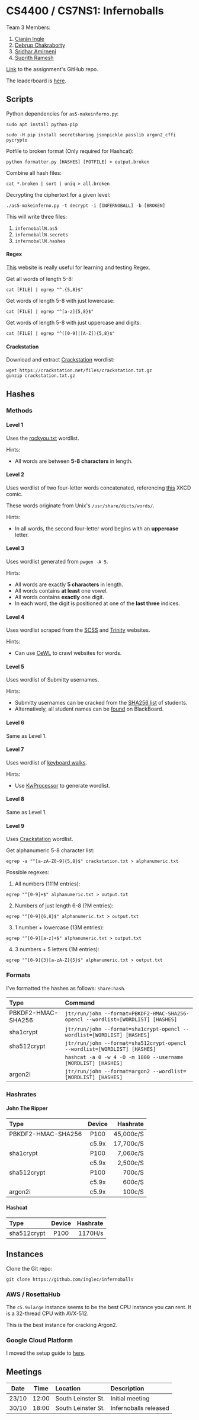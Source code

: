 # CS4400 / CS7NS1: Infernoballs

Team 3 Members:
1. [Ciarán Ingle](https://github.com/inglec)
2. [Debrup Chakraborty](https://github.com/rupdeb)
3. [Sridhar Amirneni](https://github.com/sridharamirneni)
4. [Suprith Ramesh](https://github.com/suprithramesh)

[Link](https://github.com/sftcd/cs7ns1/tree/master/assignments/practical5) to the assignment's GitHub repo.

The leaderboard is [here](https://down.dsg.cs.tcd.ie/cs7ns1-leaderboard/).

## Scripts

Python dependencies for `as5-makeinferno.py`:
```
sudo apt install python-pip

sudo -H pip install secretsharing jsonpickle passlib argon2_cffi pycrypto
```

Potfile to broken format (Only required for Hashcat):
```
python formatter.py [HASHES] [POTFILE] > output.broken
```

Combine all hash files:
```
cat *.broken | sort | uniq > all.broken
```

Decrypting the ciphertext for a given level:
```
./as5-makeinferno.py -t decrypt -i [INFERNOBALL] -b [BROKEN]
```

This will write three files:
1. `infernoballN.as5`
2. `infernoballN.secrets`
3. `infernoballN.hashes`

#### Regex

[This](https://regexr.com/) website is really useful for learning and testing Regex.

Get all words of length 5-8:
```
cat [FILE] | egrep "^.{5,8}$"
```

Get words of length 5-8 with just lowercase:
```
cat [FILE] | egrep "^[a-z]{5,8}$"
```

Get words of length 5-8 with just uppercase and digits:
```
cat [FILE] | egrep "^([0-9]|[A-Z]){5,8}$"
```

#### Crackstation

Download and extract [Crackstation](https://crackstation.net/crackstation-wordlist-password-cracking-dictionary.htm) wordlist:
```
wget https://crackstation.net/files/crackstation.txt.gz
gunzip crackstation.txt.gz
```

## Hashes

### Methods

#### Level 1

Uses the [rockyou.txt](http://downloads.skullsecurity.org/passwords/rockyou.txt.bz2) wordlist.

Hints:
* All words are between **5-8 characters** in length.

#### Level 2

Uses wordlist of two four-letter words concatenated, referencing [this](https://xkcd.com/936/) XKCD comic.

These words originate from Unix's `/usr/share/dicts/words/`.

Hints:
* In all words, the second four-letter word begins with an **uppercase** letter.

#### Level 3

Uses wordlist generated from `pwgen -A 5`.

Hints:
* All words are exactly **5 characters** in length.
* All words contains **at least** one vowel.
* All words contains **exactly** one digit.
* In each word, the digit is positioned at one of the **last three** indices.

#### Level 4

Uses wordlist scraped from the [SCSS](https://www.scss.tcd.ie//) and [Trinity](https://www.tcd.ie/) websites.

Hints:
* Can use [CeWL](https://github.com/digininja/CeWL/) to crawl websites for words.

#### Level 5

Uses wordlist of Submitty usernames.

Hints:
* Submitty usernames can be cracked from the [SHA256 list](https://github.com/sftcd/cs7ns1/blob/master/assignments/practical5/TeamSelection.md#pool-of-students) of students.
* Alternatively, all student names can be [found](https://tcd.blackboard.com/webapps/blackboard/execute/displayEmail?navItem=email_select_students&course_id=_52594_1) on BlackBoard.

#### Level 6

Same as Level 1.

#### Level 7

Uses wordlist of [keyboard walks](https://cyberarms.wordpress.com/2018/02/13/creating-hashcat-keymap-walking-password-wordlists/).

Hints:
* Use [KwProcessor](https://github.com/hashcat/kwprocessor.git) to generate wordlist.

#### Level 8

Same as Level 1.

#### Level 9

Uses [Crackstation](https://crackstation.net/crackstation-wordlist-password-cracking-dictionary.htm) wordlist.

Get alphanumeric 5-8 character list:
```
egrep -a "^[a-zA-Z0-9]{5,8}$" crackstation.txt > alphanumeric.txt
```

Possible regexes:
1. All numbers (111M entries):
```
egrep "^[0-9]+$" alphanumeric.txt > output.txt
```
2. Numbers of just length 6-8 (?M entries):
```
egrep "^[0-9]{6,8}$" alphanumeric.txt > output.txt
```
3. 1 number + lowercase (13M entries):
```
egrep "^[0-9][a-z]+$" alphanumeric.txt > output.txt
```
4. 3 numbers + 5 letters (1M entries):
```
egrep "^[0-9]{3}[a-zA-Z]{5}$" alphanumeric.txt > output.txt
```

### Formats

I've formatted the hashes as follows: `share:hash`.

| Type               | Command                                                                          |
|:------------------ |:-------------------------------------------------------------------------------- |
| PBKDF2-HMAC-SHA256 | `jtr/run/john --format=PBKDF2-HMAC-SHA256-opencl --wordlist=[WORDLIST] [HASHES]` |
| sha1crypt          | `jtr/run/john --format=sha1crypt-opencl --wordlist=[WORDLIST] [HASHES]`          |
| sha512crypt        | `jtr/run/john --format=sha512crypt-opencl --wordlist=[WORDLIST] [HASHES]`        |
|                    | `hashcat -a 0 -w 4 -O -m 1800 --username [WORDLIST] [HASHES]`                    |
| argon2i            | `jtr/run/john --format=argon2 --wordlist=[WORDLIST] [HASHES]`                    |

### Hashrates

#### John The Ripper

| Type               | Device | Hashrate  |
|:------------------ |:------:| ---------:|
| PBKDF2-HMAC-SHA256 | P100   | 45,000c/S |
|                    | c5.9x  | 17,700c/S |
| sha1crypt          | P100   | 7,060c/S  |
|                    | c5.9x  | 2,500c/S  |
| sha512crypt        | P100   | 700c/S    |
|                    | c5.9x  | 600c/S    |
| argon2i            | c5.9x  | 100c/S    |

#### Hashcat

| Type        | Device | Hashrate |
|:----------- |:------:| --------:|
| sha512crypt | P100   | 1170H/s  |

## Instances

Clone the Git repo:
```
git clone https://github.com/inglec/infernoballs
```

### AWS / RosettaHub

The `c5.9xlarge` instance seems to be the best CPU instance you can rent. It is a 32-thread CPU with AVX-512.

This is the best instance for cracking Argon2.

### Google Cloud Platform

I moved the setup guide to [here](https://github.com/inglec/Google-Cloud-Cracking-Setup).

## Meetings

| Date  | Time  | Location           | Description           |
|:-----:|:-----:|:------------------ |:--------------------- |
| 23/10 | 12:00 | South Leinster St. | Initial meeting       |
| 30/10 | 18:00 | South Leinster St. | Infernoballs released |
